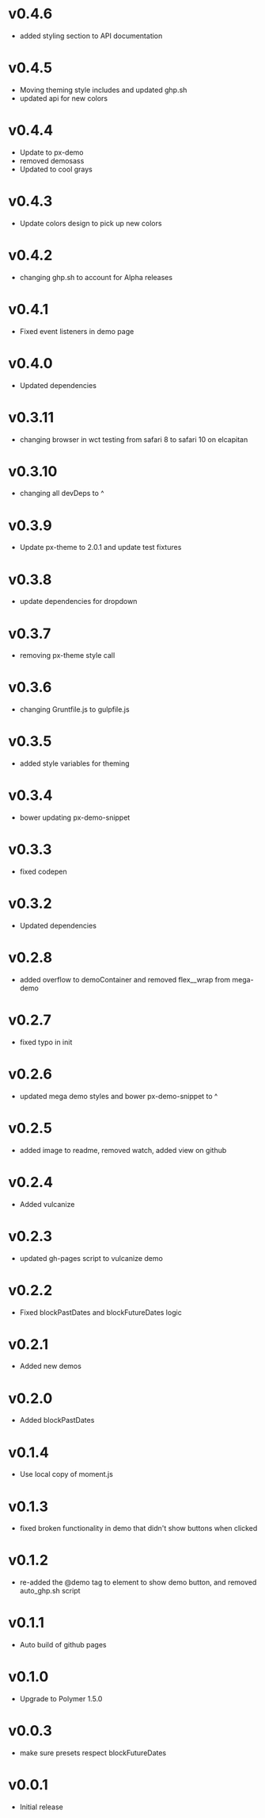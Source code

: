 v0.4.6
==================
* added styling section to API documentation

v0.4.5
==================
* Moving theming style includes and updated ghp.sh
* updated api for new colors

v0.4.4
==================
* Update to px-demo
* removed demosass
* Updated to cool grays

v0.4.3
==================
* Update colors design to pick up new colors

v0.4.2
==================
* changing ghp.sh to account for Alpha releases

v0.4.1
==================
* Fixed event listeners in demo page

v0.4.0
==================
* Updated dependencies

v0.3.11
==================
* changing browser in wct testing from safari 8 to safari 10 on elcapitan

v0.3.10
==================
* changing all devDeps to ^

v0.3.9
==================
* Update px-theme to 2.0.1 and update test fixtures

v0.3.8
==================
* update dependencies for dropdown

v0.3.7
==================
* removing px-theme style call


v0.3.6
==================
* changing Gruntfile.js to gulpfile.js

v0.3.5
==================
* added style variables for theming

v0.3.4
==================
* bower updating px-demo-snippet

v0.3.3
==================
* fixed codepen

v0.3.2
==================
* Updated dependencies

v0.2.8
==================
* added overflow to demoContainer and removed flex__wrap from mega-demo

v0.2.7
==================
* fixed typo in init

v0.2.6
==================
* updated mega demo styles and bower px-demo-snippet to ^

v0.2.5
==================
* added image to readme, removed watch, added view on github

v0.2.4
==================
* Added vulcanize

v0.2.3
==================
* updated gh-pages script to vulcanize demo

v0.2.2
==================
* Fixed blockPastDates and blockFutureDates logic

v0.2.1
==================
* Added new demos

v0.2.0
==================
* Added blockPastDates

v0.1.4
==================
* Use local copy of moment.js

v0.1.3
==================
* fixed broken functionality in demo that didn't show buttons when clicked

v0.1.2
==================
* re-added the @demo tag to element to show demo button, and removed auto_ghp.sh script

v0.1.1
==================
* Auto build of github pages

v0.1.0
==================
* Upgrade to Polymer 1.5.0

v0.0.3
==================
* make sure presets respect blockFutureDates

v0.0.1
==================
* Initial release
